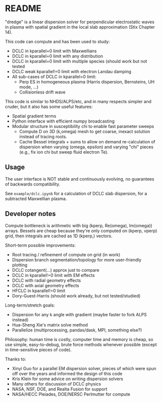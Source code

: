 README
======

"dredge" is a linear dispersion solver for perpendicular electrostatic waves in
plasma with spatial gradient in the local slab approximation (Stix Chapter 14).

This code can compute and has been used to study:
* DCLC in kparallel=0 limit with Maxwellians
* DCLC in kparallel=0 limit with any distribution
* DCLC in kparallel=0 limit with multiple species (should work but not tested
* DCLC weak kparallel!=0 limit with electron Landau damping
* All sub-cases of DCLC in kparallel=0 limit:
  + Perp ES in homogeneous plasma (Harris dispersion, Bernsteins, UH mode, ...)
  + Collisionless drift wave

This code is similar to NHDS/ALPS/etc, and in many respects simpler and cruder,
but it also has some useful features:
* Spatial gradient terms
* Python interface with efficient numpy broadcasting
* Modular structure in susceptibility chi to enable fast parameter sweeps
  + Compute D on 3D (k,omega) mesh to get coarse, inexact solution instead of
    tracing roots.
  + Cache Bessel integrals + sums to allow on demand re-calculation of
    dispersion when varying (omega, epsilon) and varying "chi" pieces (e.g.,
    fix ion chi but sweep fluid electron Te).


Usage
-----

The user interface is NOT stable and continuously evolving, no guarantees of
backwards compatibility.

See `example/dclc.ipynb` for a calculation of DCLC slab dispersion, for a
subtracted Maxwellian plasma.


Developer notes
---------------

Compute bottleneck is arithmetic with big (kperp, Re(omega), Im(omega)) arrays.
Bessels are cheap because they're only computed on (kperp, vperp) grid, then
integrals are cached as 1D (kperp,) vectors.

Short-term possible improvements:
* Root tracing / refinement of compute on grid (in work)
* Dispersion branch segmentation/topology for more user-friendly plotting
* DCLC cotangent(...) approx just to compare
* DCLC in kparallel!=0 limit with EM effects
* DCLC with radial geometry effects
* DCLC with axial geometry effects
* HFCLC in kparallel!=0 limit
* Dory-Guest-Harris (should work already, but not tested/studied)

Long-term/stretch goals:
* Dispersion for any k angle with gradient (maybe faster to fork ALPS instead)
* Hua-Sheng Xie's matrix solve method
* Parallelize (multiprocessing, pandas/dask, MPI, something else?)

Philosophy: human time is costly, computer time and memory is cheap, so use
simple, easy-to-debug, brute force methods whenever possible (except in
time-sensitive pieces of code).

Thanks to:
* Xinyi Guo for a parallel EM dispersion solver, pieces of which were spun off
  over the years and informed the design of this code
* Kris Klein for some advice on writing dispersion solvers
* Many others for discussion of DCLC physics
* NASA, NSF, DOE, and Realta Fusion for support
* NASA/HECC Pleiades, DOE/NERSC Perlmutter for compute
